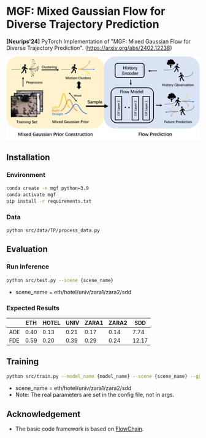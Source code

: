 # MGF: Mixed Gaussian Flow for Diverse Trajectory Prediction
**[Neurips'24]** PyTorch Implementation of "MGF: Mixed Gaussian Flow for Diverse Trajectory Prediction". (https://arxiv.org/abs/2402.12238)

![mgf_arch](assets/mgf_arch.jpg)

## Installation
### Environment
```bash
conda create -n mgf python=3.9
conda activate mgf
pip install -r requirements.txt
```

### Data
```
python src/data/TP/process_data.py
```

## Evaluation
### Run Inference
```bash
python src/test.py --scene {scene_name}
```
- scene_name = eth/hotel/univ/zara1/zara2/sdd

### Expected Results

|      | ETH  | HOTEL | UNIV | ZARA1 | ZARA2 | SDD   |
| ---- | ---- | ----- | ---- | ----- | ----- | ----- |
| ADE  | 0.40 | 0.13  | 0.21 | 0.17  | 0.14  | 7.74  |
| FDE  | 0.59 | 0.20  | 0.39 | 0.29  | 0.24  | 12.17 |

## Training
```bash
python src/train.py --model_name {model_name} --scene {scene_name} --gpu {gpu_id}
```
- scene_name = eth/hotel/univ/zara1/zara2/sdd
- Note: The real parameters are set in the config file, not in args.

## Acknowledgement
- The basic code framework is based on [FlowChain](https://github.com/meaten/FlowChain-ICCV2023).